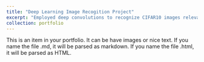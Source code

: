 ```yaml
---
title: "Deep Learning Image Recogition Project"
excerpt: "Employed deep convolutions to recognize CIFAR10 images relevant for computation vision and applicable in decoding neural signals like EMG<br/><img src='/images/mlaids_portfolio_img_recog_01.png'>"
collection: portfolio
---
```


This is an item in your portfolio. It can be have images or nice text. If you name the file .md, it will be parsed as markdown. If you name the file .html, it will be parsed as HTML. 
